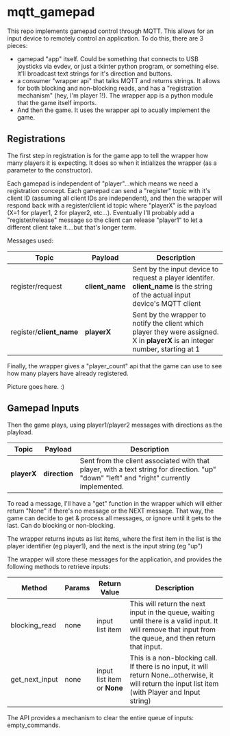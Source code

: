 # mqtt_gamepad
This repo implements gamepad control through MQTT.  This allows for an input device to remotely control an application.  To do this, there are 3 pieces:
* gamepad "app" itself.  Could be something that connects to USB joysticks via evdev, or just a tkinter python program, or something else.  It'll broadcast text strings for it's direction and buttons.
* a consumer "wrapper api" that talks MQTT and returns strings.  It allows for both blocking and non-blocking reads, and has a "registration mechanism" (hey, I'm player 1!). The wrapper app is a python module that the game itself imports.
* And then the game.  It uses the wrapper api to acually implement the game.

## Registrations
The first step in registration is for the game app to tell the wrapper how many players it is expecting.  It does so when it intializes the wrapper (as a parameter to the constructor).

Each gamepad is independent of "player"...which means we need a registration concept.  Each gamepad can send a "register" topic with it's client ID (assuming all client IDs are independent), and then the wrapper will respond back with a register/client id topic where "playerX" is the payload (X=1 for player1, 2 for player2, etc...).  Eventually I'll probably add a "register/release" message so the client can release "player1" to let a different client take it....but that's longer term.
 
Messages used: 


| Topic | Payload | Description |
|-------|---------|-------------|
| register/request | **client_name** | Sent by the input device to request a player identifer.  **client_name** is the string of the actual input device's MQTT client |
| register/**client_name** | **playerX** | Sent by the wrapper to notify the client which player they were assigned. X in **playerX** is an integer number, starting at 1 |

Finally, the wrapper gives a "player_count" api that the game can use to see how many players have already registered.

Picture goes here.  :)

## Gamepad Inputs
Then the game plays, using player1/player2 messages with directions as the playload.

| Topic | Payload | Description |
|-------|---------|-------------|
| **playerX** | **direction** | Sent from the client associated with that player, with a text string for direction.  "up" "down" "left" and "right" currently implemented. |

To read a message, I'll have a "get" function in the wrapper which will either return "None" if there's no message or the NEXT message.  That way, the game can decide to get & process all messages, or ignore until it gets to the last.  Can do blocking or non-blocking.

The wrapper returns inputs as list items, where the first item in the list is the player identifier (eg player1), and the next is the input string (eg "up")

The wrapper will store these messages for the application, and provides the following methods to retrieve inputs:

| Method | Params | Return Value | Description |
|---|---|---|---|
| blocking_read | none | input list item | This will return the next input in the queue, waiting until there is a valid input.  It will remove that input from the queue, and then return that input. |
| get_next_input | none | input list item or **None** | This is a non-blocking call.  If there is no input, it will return None...otherwise, it will return the input list item (with Player and Input string) |

The API provides a mechanism to clear the entire queue of inputs:  empty_commands.
